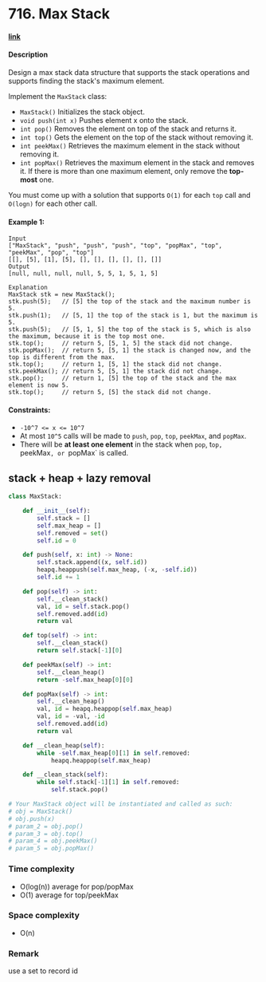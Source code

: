 # 716. Max Stack

#### [link](https://leetcode.com/problems/max-stack/)

#### Description
Design a max stack data structure that supports the stack operations and supports finding the stack's maximum element.

Implement the `MaxStack` class:

* `MaxStack()` Initializes the stack object.
* `void push(int x)` Pushes element x onto the stack.
* `int pop()` Removes the element on top of the stack and returns it.
* `int top()` Gets the element on the top of the stack without removing it.
* `int peekMax()` Retrieves the maximum element in the stack without removing it.
* `int popMax()` Retrieves the maximum element in the stack and removes it. If there is more than one maximum element, only remove the **top-most** one.

You must come up with a solution that supports `O(1)` for each `top` call and `O(logn)` for each other call.

#### Example 1:
```
Input
["MaxStack", "push", "push", "push", "top", "popMax", "top", "peekMax", "pop", "top"]
[[], [5], [1], [5], [], [], [], [], [], []]
Output
[null, null, null, null, 5, 5, 1, 5, 1, 5]

Explanation
MaxStack stk = new MaxStack();
stk.push(5);   // [5] the top of the stack and the maximum number is 5.
stk.push(1);   // [5, 1] the top of the stack is 1, but the maximum is 5.
stk.push(5);   // [5, 1, 5] the top of the stack is 5, which is also the maximum, because it is the top most one.
stk.top();     // return 5, [5, 1, 5] the stack did not change.
stk.popMax();  // return 5, [5, 1] the stack is changed now, and the top is different from the max.
stk.top();     // return 1, [5, 1] the stack did not change.
stk.peekMax(); // return 5, [5, 1] the stack did not change.
stk.pop();     // return 1, [5] the top of the stack and the max element is now 5.
stk.top();     // return 5, [5] the stack did not change.
```

#### Constraints:
* `-10^7 <= x <= 10^7`
* At most `10^5` calls will be made to `push`, `pop`, `top`, `peekMax`, and `popMax`.
* There will be **at least one element** in the stack when `pop`, t`op, `peekMax`, or `popMax` is called.

## stack + heap + lazy removal
```python
class MaxStack:

    def __init__(self):
        self.stack = []
        self.max_heap = []
        self.removed = set()
        self.id = 0

    def push(self, x: int) -> None:
        self.stack.append((x, self.id))
        heapq.heappush(self.max_heap, (-x, -self.id))
        self.id += 1

    def pop(self) -> int:
        self.__clean_stack()
        val, id = self.stack.pop()
        self.removed.add(id)
        return val

    def top(self) -> int:
        self.__clean_stack()
        return self.stack[-1][0]

    def peekMax(self) -> int:
        self.__clean_heap()
        return -self.max_heap[0][0]

    def popMax(self) -> int:
        self.__clean_heap()
        val, id = heapq.heappop(self.max_heap)
        val, id = -val, -id
        self.removed.add(id)
        return val

    def __clean_heap(self):
        while -self.max_heap[0][1] in self.removed:
            heapq.heappop(self.max_heap)

    def __clean_stack(self):
        while self.stack[-1][1] in self.removed:
            self.stack.pop()

# Your MaxStack object will be instantiated and called as such:
# obj = MaxStack()
# obj.push(x)
# param_2 = obj.pop()
# param_3 = obj.top()
# param_4 = obj.peekMax()
# param_5 = obj.popMax()
```
### Time complexity
* O(log(n)) average for pop/popMax
* O(1) average for top/peekMax
### Space complexity
* O(n)
### Remark
use a set to record id
